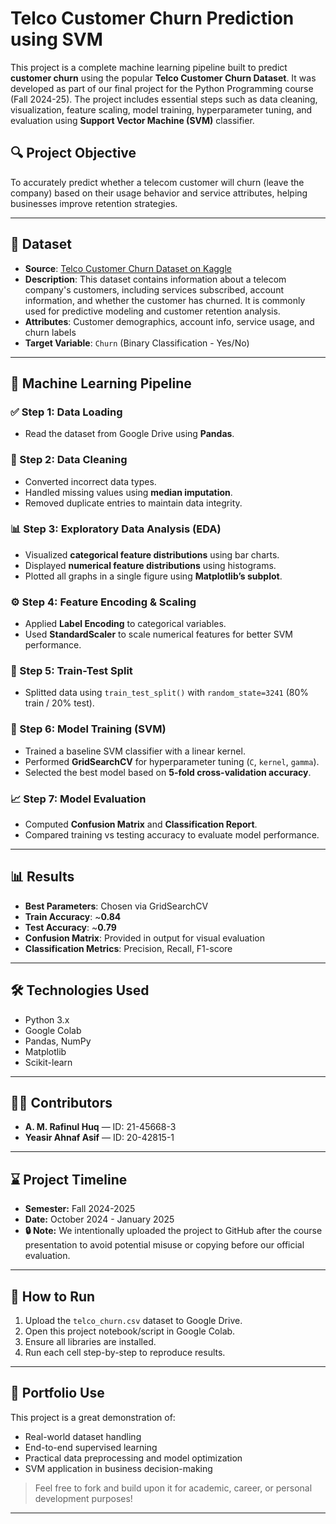 # Telco Customer Churn Prediction using SVM

This project is a complete machine learning pipeline built to predict **customer churn** using the popular **Telco Customer Churn Dataset**. It was developed as part of our final project for the Python Programming course (Fall 2024-25). The project includes essential steps such as data cleaning, visualization, feature scaling, model training, hyperparameter tuning, and evaluation using **Support Vector Machine (SVM)** classifier.

## 🔍 Project Objective

To accurately predict whether a telecom customer will churn (leave the company) based on their usage behavior and service attributes, helping businesses improve retention strategies.

---

## 📁 Dataset

* **Source**: [Telco Customer Churn Dataset on Kaggle](https://www.kaggle.com/datasets/blastchar/telco-customer-churn)
* **Description**: This dataset contains information about a telecom company's customers, including services subscribed, account information, and whether the customer has churned. It is commonly used for predictive modeling and customer retention analysis.
* **Attributes**: Customer demographics, account info, service usage, and churn labels
* **Target Variable**: `Churn` (Binary Classification - Yes/No)

---

## 🧠 Machine Learning Pipeline

### ✅ Step 1: Data Loading

* Read the dataset from Google Drive using **Pandas**.

### 🧼 Step 2: Data Cleaning

* Converted incorrect data types.
* Handled missing values using **median imputation**.
* Removed duplicate entries to maintain data integrity.

### 📊 Step 3: Exploratory Data Analysis (EDA)

* Visualized **categorical feature distributions** using bar charts.
* Displayed **numerical feature distributions** using histograms.
* Plotted all graphs in a single figure using **Matplotlib’s subplot**.

### ⚙️ Step 4: Feature Encoding & Scaling

* Applied **Label Encoding** to categorical variables.
* Used **StandardScaler** to scale numerical features for better SVM performance.

### 🧪 Step 5: Train-Test Split

* Splitted data using `train_test_split()` with `random_state=3241` (80% train / 20% test).

### 🧮 Step 6: Model Training (SVM)

* Trained a baseline SVM classifier with a linear kernel.
* Performed **GridSearchCV** for hyperparameter tuning (`C`, `kernel`, `gamma`).
* Selected the best model based on **5-fold cross-validation accuracy**.

### 📈 Step 7: Model Evaluation

* Computed **Confusion Matrix** and **Classification Report**.
* Compared training vs testing accuracy to evaluate model performance.

---

## 📊 Results

* **Best Parameters**: Chosen via GridSearchCV
* **Train Accuracy**: \~**0.84**
* **Test Accuracy**: \~**0.79**
* **Confusion Matrix**: Provided in output for visual evaluation
* **Classification Metrics**: Precision, Recall, F1-score

---

## 🛠 Technologies Used

* Python 3.x
* Google Colab
* Pandas, NumPy
* Matplotlib
* Scikit-learn

---

## 👨‍🎓 Contributors

* **A. M. Rafinul Huq** — ID: 21-45668-3
* **Yeasir Ahnaf Asif** — ID: 20-42815-1

---


## ⌛ Project Timeline

* **Semester:** Fall 2024-2025
* **Date:** October 2024 - January 2025 
* **🔒 Note:** We intentionally uploaded the project to GitHub after the course presentation to avoid potential misuse or copying before our official evaluation.

---

## 📌 How to Run

1. Upload the `telco_churn.csv` dataset to Google Drive.
2. Open this project notebook/script in Google Colab.
3. Ensure all libraries are installed.
4. Run each cell step-by-step to reproduce results.

---

## 💼 Portfolio Use

This project is a great demonstration of:

* Real-world dataset handling
* End-to-end supervised learning
* Practical data preprocessing and model optimization
* SVM application in business decision-making

> Feel free to fork and build upon it for academic, career, or personal development purposes!

---

